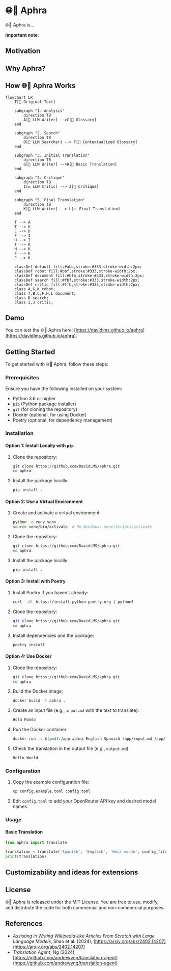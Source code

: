 # 🌐💬 Aphra

🌐💬 Aphra is...

**Important note**:

## Motivation

## Why Aphra?

## How 🌐💬 Aphra Works

```mermaid
flowchart LR
    T[📄 Original Text]
    
    subgraph "1. Analysis"
        direction TB
        A[🤖 LLM Writer] -->C[📄 Glossary]
    end
    
    subgraph "2. Search"
        direction TB
        D[🔎 LLM Searcher] --> F[📄 Contextualized Glossary]
    end
    
    subgraph "3. Initial Translation"
        direction TB
        G[🤖 LLM Writer] -->H[📝 Basic Translation]
    end
    
    subgraph "4. Critique"
        direction TB
        I[⚖️ LLM Critic] --> J[💬 Critique]
    end
    
    subgraph "5. Final Translation"
        direction TB
        K[🤖 LLM Writer] --> L[✅ Final Translation]
    end

    T --> A
    T --> G
    C --> D
    F --> I
    H --> I
    T --> K
    H --> K
    F --> K
    J --> K
    
    classDef default fill:#abb,stroke:#333,stroke-width:2px;
    classDef robot fill:#bbf,stroke:#333,stroke-width:2px;
    classDef document fill:#bfb,stroke:#333,stroke-width:2px;
    classDef search fill:#fbf,stroke:#333,stroke-width:2px;
    classDef critic fill:#ffb,stroke:#333,stroke-width:2px;
    class A,G,K robot;
    class T,B,C,F,H,L document;
    class D search;
    class I,J critic;
```

## Demo

You can test the 🌐💬 Aphra here: [https://davidlms.github.io/aphra](https://davidlms.github.io/aphra).

## Getting Started

To get started with 🌐💬 Aphra, follow these steps:

### Prerequisites

Ensure you have the following installed on your system:
- Python 3.6 or higher
- `pip` (Python package installer)
- `git` (for cloning the repository)
- Docker (optional, for using Docker)
- Poetry (optional, for dependency management)

### Installation

#### Option 1: Install Locally with `pip`

1. Clone the repository:
    ```bash
    git clone https://github.com/DavidLMS/aphra.git
    cd aphra
    ```

2. Install the package locally:
    ```bash
    pip install .
    ```

#### Option 2: Use a Virtual Environment

1. Create and activate a virtual environment:
    ```bash
    python -m venv venv
    source venv/bin/activate  # On Windows: venv\Scripts\activate
    ```

2. Clone the repository:
    ```bash
    git clone https://github.com/DavidLMS/aphra.git
    cd aphra
    ```

3. Install the package locally:
    ```bash
    pip install .
    ```

#### Option 3: Install with Poetry

1. Install Poetry if you haven't already:
    ```bash
    curl -sSL https://install.python-poetry.org | python3 -
    ```

2. Clone the repository:
    ```bash
    git clone https://github.com/DavidLMS/aphra.git
    cd aphra
    ```

3. Install dependencies and the package:
    ```bash
    poetry install
    ```

#### Option 4: Use Docker

1. Clone the repository:
    ```bash
    git clone https://github.com/DavidLMS/aphra.git
    cd aphra
    ```

2. Build the Docker image:
    ```bash
    docker build -t aphra .
    ```

3. Create an input file (e.g., `input.md` with the text to translate):
    ```markdown
    Hola Mundo
    ```

4. Run the Docker container:
    ```bash
    docker run -v $(pwd):/app aphra English Spanish /app/input.md /app/output.md
    ```

5. Check the translation in the output file (e.g., `output.md`):
    ```markdown
    Hello World
    ```

### Configuration

1. Copy the example configuration file:
    ```bash
    cp config.example.toml config.toml
    ```

2. Edit `config.toml` to add your OpenRouter API key and desired model names.

### Usage

#### Basic Translation

```python
from aphra import translate

translation = translate('Spanish', 'English', 'Hola mundo', config_file='config.toml', log_calls=False)
print(translation)
```

## Customizability and ideas for extensions

## License

🌐💬 Aphra is released under the MIT License. You are free to use, modify, and distribute the code for both commercial and non-commercial purposes.

## References

- *Assisting in Writing Wikipedia-like Articles From Scratch with Large Language Models*, Shao et al. (2024), [https://arxiv.org/abs/2402.14207](https://arxiv.org/abs/2402.14207)
- *Translation Agent*, Ng (2024), [https://github.com/andrewyng/translation-agent](https://github.com/andrewyng/translation-agent)